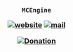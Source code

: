 <h3 align="center">

`MCEngine`

[![website](https://img.shields.io/badge/website-blue)](https://mcengine.github.io/donation-website)
[![mail](https://img.shields.io/badge/mail-blue)](mailto:mcengine@groups.outlook.com)

[![Donation](https://img.shields.io/badge/donation-white)](https://mcengine.github.io/donation)

</h3>